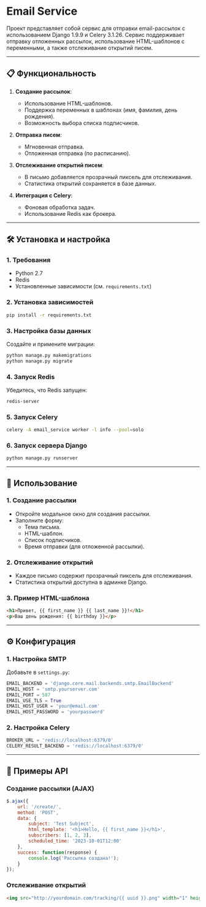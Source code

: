 # Email Service

Проект представляет собой сервис для отправки email-рассылок с использованием Django 1.9.9 и Celery 3.1.26. Сервис поддерживает отправку отложенных рассылок, использование HTML-шаблонов с переменными, а также отслеживание открытий писем.

---

## 📋 **Функциональность**

1. **Создание рассылок**:
   - Использование HTML-шаблонов.
   - Поддержка переменных в шаблонах (имя, фамилия, день рождения).
   - Возможность выбора списка подписчиков.

2. **Отправка писем**:
   - Мгновенная отправка.
   - Отложенная отправка (по расписанию).

3. **Отслеживание открытий писем**:
   - В письмо добавляется прозрачный пиксель для отслеживания.
   - Статистика открытий сохраняется в базе данных.

4. **Интеграция с Celery**:
   - Фоновая обработка задач.
   - Использование Redis как брокера.

---

## 🛠️ **Установка и настройка**

### 1. **Требования**
- Python 2.7
- Redis
- Установленные зависимости (см. `requirements.txt`)

### 2. **Установка зависимостей**
```bash
pip install -r requirements.txt
```

### 3. **Настройка базы данных**
Создайте и примените миграции:
```bash
python manage.py makemigrations
python manage.py migrate
```

### 4. **Запуск Redis**
Убедитесь, что Redis запущен:
```bash
redis-server
```

### 5. **Запуск Celery**
```bash
celery -A email_service worker -l info --pool=solo
```

### 6. **Запуск сервера Django**
```bash
python manage.py runserver
```

---

## 🚀 **Использование**

### 1. **Создание рассылки**
- Откройте модальное окно для создания рассылки.
- Заполните форму:
  - Тема письма.
  - HTML-шаблон.
  - Список подписчиков.
  - Время отправки (для отложенной рассылки).

### 2. **Отслеживание открытий**
- Каждое письмо содержит прозрачный пиксель для отслеживания.
- Статистика открытий доступна в админке Django.

### 3. **Пример HTML-шаблона**
```html
<h1>Привет, {{ first_name }} {{ last_name }}!</h1>
<p>Ваш день рождения: {{ birthday }}</p>
```

---

## ⚙️ **Конфигурация**

### 1. **Настройка SMTP**
Добавьте в `settings.py`:
```python
EMAIL_BACKEND = 'django.core.mail.backends.smtp.EmailBackend'
EMAIL_HOST = 'smtp.yourserver.com'
EMAIL_PORT = 587
EMAIL_USE_TLS = True
EMAIL_HOST_USER = 'your@email.com'
EMAIL_HOST_PASSWORD = 'yourpassword'
```

### 2. **Настройка Celery**
```python
BROKER_URL = 'redis://localhost:6379/0'
CELERY_RESULT_BACKEND = 'redis://localhost:6379/0'
```

---

## 📝 **Примеры API**

### Создание рассылки (AJAX)
```javascript
$.ajax({
    url: '/create/',
    method: 'POST',
    data: {
        subject: 'Test Subject',
        html_template: '<h1>Hello, {{ first_name }}</h1>',
        subscribers: [1, 2, 3],
        scheduled_time: '2023-10-01T12:00'
    },
    success: function(response) {
        console.log('Рассылка создана!');
    }
});
```

### Отслеживание открытий
```html
<img src="http://yourdomain.com/tracking/{{ uuid }}.png" width="1" height="1" />
```
